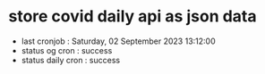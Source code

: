 # store covid daily api as json data

- last cronjob : Saturday, 02 September 2023 13:12:00
- status og cron : success
- status daily cron : success
      
      